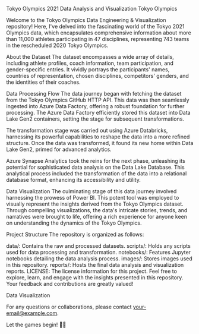 Tokyo Olympics 2021 Data Analysis and Visualization
Tokyo Olympics <!-- You can replace "tokyo_olympics_banner.jpg" with an actual image file in your repository -->

Welcome to the Tokyo Olympics Data Engineering & Visualization repository! Here, I've delved into the fascinating world of the Tokyo 2021 Olympics data, which encapsulates comprehensive information about more than 11,000 athletes participating in 47 disciplines, representing 743 teams in the rescheduled 2020 Tokyo Olympics.

About the Dataset
The dataset encompasses a wide array of details, including athlete profiles, coach information, team participation, and gender-specific entries. It vividly portrays the participants' names, countries of representation, chosen disciplines, competitors' genders, and the identities of their coaches.

Data Processing Flow
The data journey began with fetching the dataset from the Tokyo Olympics GitHub HTTP API. This data was then seamlessly ingested into Azure Data Factory, offering a robust foundation for further processing. The Azure Data Factory efficiently stored this dataset into Data Lake Gen2 containers, setting the stage for subsequent transformations.

The transformation stage was carried out using Azure Databricks, harnessing its powerful capabilities to reshape the data into a more refined structure. Once the data was transformed, it found its new home within Data Lake Gen2, primed for advanced analytics.

Azure Synapse Analytics took the reins for the next phase, unleashing its potential for sophisticated data analysis on the Data Lake Database. This analytical process included the transformation of the data into a relational database format, enhancing its accessibility and utility.

Data Visualization
The culminating stage of this data journey involved harnessing the prowess of Power BI. This potent tool was employed to visually represent the insights derived from the Tokyo Olympics dataset. Through compelling visualizations, the data's intricate stories, trends, and narratives were brought to life, offering a rich experience for anyone keen on understanding the dynamics of the Tokyo Olympics.

Project Structure
The repository is organized as follows:

data/: Contains the raw and processed datasets.
scripts/: Holds any scripts used for data processing and transformation.
notebooks/: Features Jupyter notebooks detailing the data analysis process.
images/: Stores images used in this repository.
reports/: Hosts the final data analysis and visualization reports.
LICENSE: The license information for this project.
Feel free to explore, learn, and engage with the insights presented in this repository. Your feedback and contributions are greatly valued!

Data Visualization <!-- You can replace "data_viz_screenshot.png" with a screenshot of your actual visualization -->

For any questions or collaborations, please contact your-email@example.com.

Let the games begin! 🏅🌟



